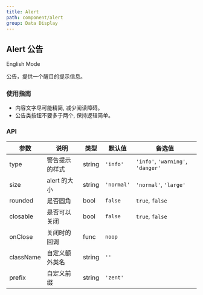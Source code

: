 ```yaml
---
title: Alert
path: component/alert
group: Data Display
---
```


## Alert 公告

English Mode

公告，提供一个醒目的提示信息。

### 使用指南

-  内容文字尽可能精简, 减少阅读障碍。
-  公告类按钮不要多于两个, 保持逻辑简单。

### API

| 参数    |   说明          | 类型     | 默认值        | 备选值            |
| --------- | ------------- | ------ | ---------- | --------------------------------- |
| type      | 警告提示的样式  | string | `'info'`   | `'info'`, `'warning'`, `'danger'` |
| size      | alert 的大小 | string | `'normal'` | `'normal'`, `'large'`             |
| rounded   | 是否圆角     | bool   | `false`    |   `true`, `false`                   |
| closable  | 是否可以关闭   | bool   | `false`    |    `true`, `false`                |
| onClose   | 关闭时的回调   | func   | `noop`     |                                   |
| className | 自定义额外类名  | string | `''`       |                                   |
| prefix    | 自定义前缀    | string | `'zent'`   |                                   |


<style>
.zent-alert-example {
    padding-right: 32px;

    .zent-alert {
        margin-bottom: 20px;

        &:last-child {
            margin-bottom: 0;
        }

        a {
            color: #3388FF;
            margin-left: 10px;
        }
    }
}

.zenticon-error-circle {
	color: #FF4343;
	margin-right: 5px;
}

.zent-alert {
	.text {
		margin-bottom: 5px;
	}
}
</style>
